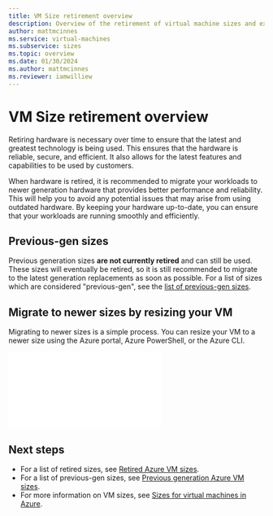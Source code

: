 ```yaml
---
title: VM Size retirement overview
description: Overview of the retirement of virtual machine sizes and explaination of reasoning behind retirement.
author: mattmcinnes
ms.service: virtual-machines
ms.subservice: sizes
ms.topic: overview
ms.date: 01/30/2024
ms.author: mattmcinnes
ms.reviewer: iamwilliew
---
```


# VM Size retirement overview

Retiring hardware is necessary over time to ensure that the latest and greatest technology is being used. This ensures that the hardware is reliable, secure, and efficient. It also allows for the latest features and capabilities to be used by customers. 

When hardware is retired, it is recommended to migrate your workloads to newer generation hardware that provides better performance and reliability. This will help you to avoid any potential issues that may arise from using outdated hardware. By keeping your hardware up-to-date, you can ensure that your workloads are running smoothly and efficiently.

## Previous-gen sizes
Previous generation sizes **are not currently retired** and can still be used. These sizes will eventually be retired, so it is still recommended to migrate to the latest generation replacements as soon as possible. For a list of sizes which are considered "previous-gen", see the [list of previous-gen sizes](./previous_gen_sizes_list.md). 

## Migrate to newer sizes by resizing your VM

Migrating to newer sizes is a simple process. You can resize your VM to a newer size using the Azure portal, Azure PowerShell, or the Azure CLI.

![INCLUDE](./resize-vm.md)

## Next steps
- For a list of retired sizes, see [Retired Azure VM sizes](./retired_sizes_list.md).
- For a list of previous-gen sizes, see [Previous generation Azure VM sizes](./previous_gen_sizes_list.md).
- For more information on VM sizes, see [Sizes for virtual machines in Azure](../sizes.md).